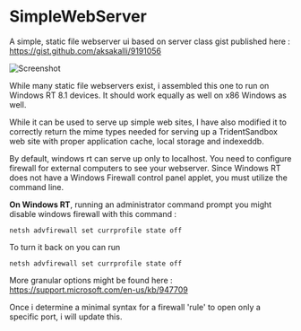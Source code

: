 # SimpleWebServer

A simple, static file webserver ui based on server class gist published here : https://gist.github.com/aksakalli/9191056

![Screenshot](http://www.obeliskos.com/images/sws_ss1.png)

While many static file webservers exist, i assembled this one to run on Windows RT 8.1 devices.  It should work equally as well on x86 Windows as well.

While it can be used to serve up simple web sites, I have also modified it to correctly return the mime types needed for serving up a TridentSandbox web site with proper application cache, local storage and indexeddb.

By default, windows rt can serve up only to localhost.  You need to configure firewall for external computers to see your webserver.  Since Windows RT does not have a Windows Firewall control panel applet, you must utilize the command line.

**On Windows RT**, running an administrator command prompt you might disable windows firewall with this command :

```
netsh advfirewall set currprofile state off
```

To turn it back on you can run

```
netsh advfirewall set currprofile state off
```

More granular options might be found here :
https://support.microsoft.com/en-us/kb/947709

Once i determine a minimal syntax for a firewall 'rule' to open only a specific port, i will update this.
